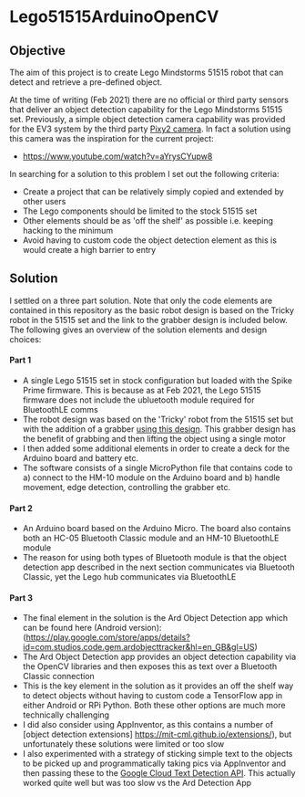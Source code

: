 # Lego51515ArduinoOpenCV

## Objective

The aim of this project is to create Lego Mindstorms 51515 robot that can detect and retrieve a pre-defined object.

At the time of writing (Feb 2021) there are no official or third party sensors that deliver an object detection capability for the Lego Mindstorms 51515 set. Previously, a simple object detection camera capability was provided for the EV3 system by the third party [Pixy2 camera](https://pixycam.com/pixy2/). In fact a solution using this camera was the inspiration for the current project:

- https://www.youtube.com/watch?v=aYrysCYupw8

In searching for a solution to this problem I set out the following criteria:

- Create a project that can be relatively simply copied and extended by other users
- The Lego components should be limited to the stock 51515 set
- Other elements should be as 'off the shelf' as possible i.e. keeping hacking to the minimum
- Avoid having to custom code the object detection element as this is would create a high barrier to entry


## Solution

I settled on a three part solution. Note that only the code elements are contained in this repository as the basic robot design is based on the Tricky robot in the 51515 set and the link to the grabber design is included below. The following gives an overview of the solution elements and design choices:

#### Part 1
- A single Lego 51515 set in stock configuration but loaded with the Spike Prime firmware. This is because as at Feb 2021, the Lego 51515 firmware does not include the ubluetooth module required for BluetoothLE comms
- The robot design was based on the 'Tricky' robot from the 51515 set but with the addition of a grabber [using this design](https://www.youtube.com/watch?v=gkszh4ap4pI). This grabber design has the benefit of grabbing and then lifting the object using a single motor
- I then added some additional elements in order to create a deck for the Arduino board and battery etc.
- The software consists of a single MicroPython file that contains code to a) connect to the HM-10 module on the Arduino board and b) handle movement, edge detection, controlling the grabber etc.

#### Part 2
- An Arduino board based on the Arduino Micro. The board also contains both an HC-05 Bluetooth Classic module and an HM-10 BluetoothLE module
- The reason for using both types of Bluetooth module is that the object detection app described in the next section communicates via Bluetooth Classic, yet the Lego hub communicates via BluetoothLE

#### Part 3
- The final element in the solution is the Ard Object Detection app which can be found here (Android version): (https://play.google.com/store/apps/details?id=com.studios.code.gem.ardobjecttracker&hl=en_GB&gl=US)
- The Ard Object Detection app provides an object detection capability via the OpenCV libraries and then exposes this as text over a Bluetooth Classic connection
- This is the key element in the solution as it provides an off the shelf way to detect objects without having to custom code a TensorFlow app in either Android or RPi Python. Both these other options are much more technically challenging
- I did also consider using AppInventor, as this contains a number of [object detection extensions] https://mit-cml.github.io/extensions/), but unfortunately these solutions were limited or too slow
- I also experimented with a strategy of sticking simple text to the objects to be picked up and programmatically taking pics via AppInventor and then passing these to the [Google Cloud Text Detection API](https://cloud.google.com/vision/docs/ocr). This actually worked quite well but was too slow vs the Ard Detection App


